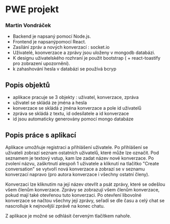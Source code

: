 # PWE projekt
### Martin Vondráček
- Backend je napsaný pomocí Node.js.
- Frontend je napsanýpomocí React.
- Zasílání zpráv a nových konverzací : socket.io
- Uživatelé, koonverzace a zprávy jsou uloženy v mongodb databázi.
- K designu uživatelského rozhraní je použit bootstrap ( + react-toastify pro zobrazení upozornění).
- k zahashování hesla v databázi se používá bcryp

## Popis objektů
- aplikace pracuje se 3 objekty : uživatel, konverzace, zpráva
- uživatel se skládá ze jména a hesla
- konverzace se skládá z jména konverzace a pole id uživatelů
- zpráva se skládá z textu, id odesílatele a id konverzace
- id jsou automaticky generovány pomocí mongo databáze

## Popis práce s aplikací
Aplikace umožňuje registraci a přihlášení uživatele. Po přihlášení se uživateli zobrazí seznam ostatních uživatelů, které může lze označit. Pod seznamem je textový vstup, kam lze zadat název nové konverzace. Po zvolení názvu, zaškrtnutí alespoň 1 uživatele a kliknutí na tlačítko "Create conversation" se vytvoří nová konverzace a zobrazí se v seznamu konverzací napravo (pro autora konverzace i všechny ostatní členy).

Konverzaci lze kliknutím na její název otevřít a psát zprávy, které se odešlou všem členům konverzace. Zprávy se zobrazují všem členům konverzace, pokud mají také otevřenou tuto konverzaci. Po otevření libovolné  konverzace se načtou všechny její zprávy, seřadí se dle času a celý chat se nascrolluje k nejnovější zprávě na konec chatu.

Z aplikace je možné se odhlásit červeným tlačítkem nahoře.

